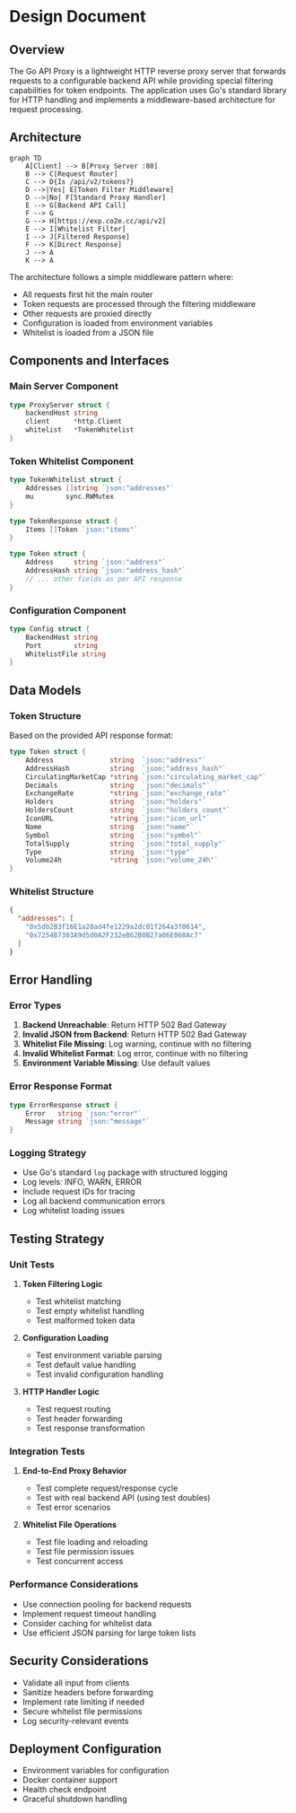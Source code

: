 # Design Document

## Overview

The Go API Proxy is a lightweight HTTP reverse proxy server that forwards requests to a configurable backend API while providing special filtering capabilities for token endpoints. The application uses Go's standard library for HTTP handling and implements a middleware-based architecture for request processing.

## Architecture

```mermaid
graph TD
    A[Client] --> B[Proxy Server :80]
    B --> C[Request Router]
    C --> D{Is /api/v2/tokens?}
    D -->|Yes| E[Token Filter Middleware]
    D -->|No| F[Standard Proxy Handler]
    E --> G[Backend API Call]
    F --> G
    G --> H[https://exp.co2e.cc/api/v2]
    E --> I[Whitelist Filter]
    I --> J[Filtered Response]
    F --> K[Direct Response]
    J --> A
    K --> A
```

The architecture follows a simple middleware pattern where:
- All requests first hit the main router
- Token requests are processed through the filtering middleware
- Other requests are proxied directly
- Configuration is loaded from environment variables
- Whitelist is loaded from a JSON file

## Components and Interfaces

### Main Server Component
```go
type ProxyServer struct {
    backendHost string
    client      *http.Client
    whitelist   *TokenWhitelist
}
```

### Token Whitelist Component
```go
type TokenWhitelist struct {
    Addresses []string `json:"addresses"`
    mu        sync.RWMutex
}

type TokenResponse struct {
    Items []Token `json:"items"`
}

type Token struct {
    Address     string `json:"address"`
    AddressHash string `json:"address_hash"`
    // ... other fields as per API response
}
```

### Configuration Component
```go
type Config struct {
    BackendHost string
    Port        string
    WhitelistFile string
}
```

## Data Models

### Token Structure
Based on the provided API response format:
```go
type Token struct {
    Address              string  `json:"address"`
    AddressHash          string  `json:"address_hash"`
    CirculatingMarketCap *string `json:"circulating_market_cap"`
    Decimals             string  `json:"decimals"`
    ExchangeRate         *string `json:"exchange_rate"`
    Holders              string  `json:"holders"`
    HoldersCount         string  `json:"holders_count"`
    IconURL              *string `json:"icon_url"`
    Name                 string  `json:"name"`
    Symbol               string  `json:"symbol"`
    TotalSupply          string  `json:"total_supply"`
    Type                 string  `json:"type"`
    Volume24h            *string `json:"volume_24h"`
}
```

### Whitelist Structure
```json
{
  "addresses": [
    "0x5db2B3f16E1a28ad4fe1229a2dc01f264a3f0614",
    "0x7254B7303A9d5d0A2F232eB62B0B27a06E068Ac7"
  ]
}
```

## Error Handling

### Error Types
1. **Backend Unreachable**: Return HTTP 502 Bad Gateway
2. **Invalid JSON from Backend**: Return HTTP 502 Bad Gateway  
3. **Whitelist File Missing**: Log warning, continue with no filtering
4. **Invalid Whitelist Format**: Log error, continue with no filtering
5. **Environment Variable Missing**: Use default values

### Error Response Format
```go
type ErrorResponse struct {
    Error   string `json:"error"`
    Message string `json:"message"`
}
```

### Logging Strategy
- Use Go's standard `log` package with structured logging
- Log levels: INFO, WARN, ERROR
- Include request IDs for tracing
- Log all backend communication errors
- Log whitelist loading issues

## Testing Strategy

### Unit Tests
1. **Token Filtering Logic**
   - Test whitelist matching
   - Test empty whitelist handling
   - Test malformed token data

2. **Configuration Loading**
   - Test environment variable parsing
   - Test default value handling
   - Test invalid configuration handling

3. **HTTP Handler Logic**
   - Test request routing
   - Test header forwarding
   - Test response transformation

### Integration Tests
1. **End-to-End Proxy Behavior**
   - Test complete request/response cycle
   - Test with real backend API (using test doubles)
   - Test error scenarios

2. **Whitelist File Operations**
   - Test file loading and reloading
   - Test file permission issues
   - Test concurrent access

### Performance Considerations
- Use connection pooling for backend requests
- Implement request timeout handling
- Consider caching for whitelist data
- Use efficient JSON parsing for large token lists

## Security Considerations
- Validate all input from clients
- Sanitize headers before forwarding
- Implement rate limiting if needed
- Secure whitelist file permissions
- Log security-relevant events

## Deployment Configuration
- Environment variables for configuration
- Docker container support
- Health check endpoint
- Graceful shutdown handling